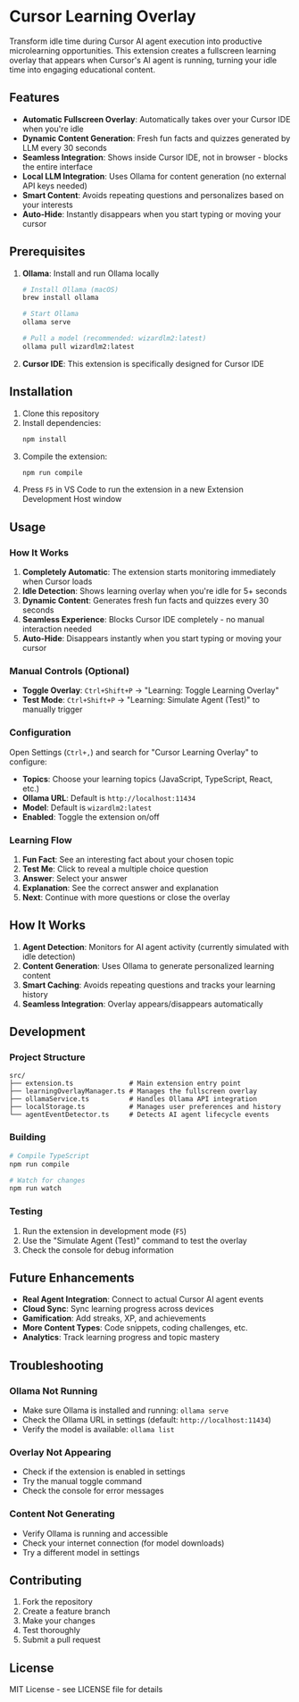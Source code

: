 # Cursor Learning Overlay

Transform idle time during Cursor AI agent execution into productive microlearning opportunities. This extension creates a fullscreen learning overlay that appears when Cursor's AI agent is running, turning your idle time into engaging educational content.

## Features

- **Automatic Fullscreen Overlay**: Automatically takes over your Cursor IDE when you're idle
- **Dynamic Content Generation**: Fresh fun facts and quizzes generated by LLM every 30 seconds
- **Seamless Integration**: Shows inside Cursor IDE, not in browser - blocks the entire interface
- **Local LLM Integration**: Uses Ollama for content generation (no external API keys needed)
- **Smart Content**: Avoids repeating questions and personalizes based on your interests
- **Auto-Hide**: Instantly disappears when you start typing or moving your cursor

## Prerequisites

1. **Ollama**: Install and run Ollama locally
   ```bash
   # Install Ollama (macOS)
   brew install ollama
   
   # Start Ollama
   ollama serve
   
   # Pull a model (recommended: wizardlm2:latest)
   ollama pull wizardlm2:latest
   ```

2. **Cursor IDE**: This extension is specifically designed for Cursor IDE

## Installation

1. Clone this repository
2. Install dependencies:
   ```bash
   npm install
   ```
3. Compile the extension:
   ```bash
   npm run compile
   ```
4. Press `F5` in VS Code to run the extension in a new Extension Development Host window

## Usage

### How It Works

1. **Completely Automatic**: The extension starts monitoring immediately when Cursor loads
2. **Idle Detection**: Shows learning overlay when you're idle for 5+ seconds
3. **Dynamic Content**: Generates fresh fun facts and quizzes every 30 seconds
4. **Seamless Experience**: Blocks Cursor IDE completely - no manual interaction needed
5. **Auto-Hide**: Disappears instantly when you start typing or moving your cursor

### Manual Controls (Optional)

- **Toggle Overlay**: `Ctrl+Shift+P` → "Learning: Toggle Learning Overlay"
- **Test Mode**: `Ctrl+Shift+P` → "Learning: Simulate Agent (Test)" to manually trigger

### Configuration

Open Settings (`Ctrl+,`) and search for "Cursor Learning Overlay" to configure:

- **Topics**: Choose your learning topics (JavaScript, TypeScript, React, etc.)
- **Ollama URL**: Default is `http://localhost:11434`
- **Model**: Default is `wizardlm2:latest`
- **Enabled**: Toggle the extension on/off

### Learning Flow

1. **Fun Fact**: See an interesting fact about your chosen topic
2. **Test Me**: Click to reveal a multiple choice question
3. **Answer**: Select your answer
4. **Explanation**: See the correct answer and explanation
5. **Next**: Continue with more questions or close the overlay

## How It Works

1. **Agent Detection**: Monitors for AI agent activity (currently simulated with idle detection)
2. **Content Generation**: Uses Ollama to generate personalized learning content
3. **Smart Caching**: Avoids repeating questions and tracks your learning history
4. **Seamless Integration**: Overlay appears/disappears automatically

## Development

### Project Structure

```
src/
├── extension.ts              # Main extension entry point
├── learningOverlayManager.ts # Manages the fullscreen overlay
├── ollamaService.ts          # Handles Ollama API integration
├── localStorage.ts           # Manages user preferences and history
└── agentEventDetector.ts     # Detects AI agent lifecycle events
```

### Building

```bash
# Compile TypeScript
npm run compile

# Watch for changes
npm run watch
```

### Testing

1. Run the extension in development mode (`F5`)
2. Use the "Simulate Agent (Test)" command to test the overlay
3. Check the console for debug information

## Future Enhancements

- **Real Agent Integration**: Connect to actual Cursor AI agent events
- **Cloud Sync**: Sync learning progress across devices
- **Gamification**: Add streaks, XP, and achievements
- **More Content Types**: Code snippets, coding challenges, etc.
- **Analytics**: Track learning progress and topic mastery

## Troubleshooting

### Ollama Not Running
- Make sure Ollama is installed and running: `ollama serve`
- Check the Ollama URL in settings (default: `http://localhost:11434`)
- Verify the model is available: `ollama list`

### Overlay Not Appearing
- Check if the extension is enabled in settings
- Try the manual toggle command
- Check the console for error messages

### Content Not Generating
- Verify Ollama is running and accessible
- Check your internet connection (for model downloads)
- Try a different model in settings

## Contributing

1. Fork the repository
2. Create a feature branch
3. Make your changes
4. Test thoroughly
5. Submit a pull request

## License

MIT License - see LICENSE file for details
